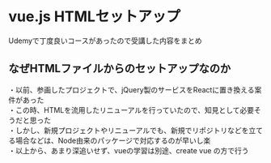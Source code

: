 # vue.js HTMLセットアップ
Udemyで丁度良いコースがあったので受講した内容をまとめ

## なぜHTMLファイルからのセットアップなのか
・以前、参画したプロジェクトで、jQuery製のサービスをReactに置き換える案件があった  
・この時、HTMLを流用したリニューアルを行っていたので、知見として必要そうだと思った  
・しかし、新規プロジェクトやリニューアルでも、新規でリポジトリなどを立てる場合などは、Node由来のパッケージで対応するのが早いし楽  
・以上から、あまり深追いせず、vueの学習は別途、create vue の方で行う